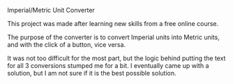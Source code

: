 Imperial/Metric Unit Converter

This project was made after learning new skills from a free online course. 

The purpose of the converter is to convert Imperial units into Metric units, and with the click of a button, vice versa.

It was not too difficult for the most part, but the logic behind putting the text for all 3 conversions stumped me for a bit. I eventually came up with a solution, but I am not sure if it is the best possible solution.